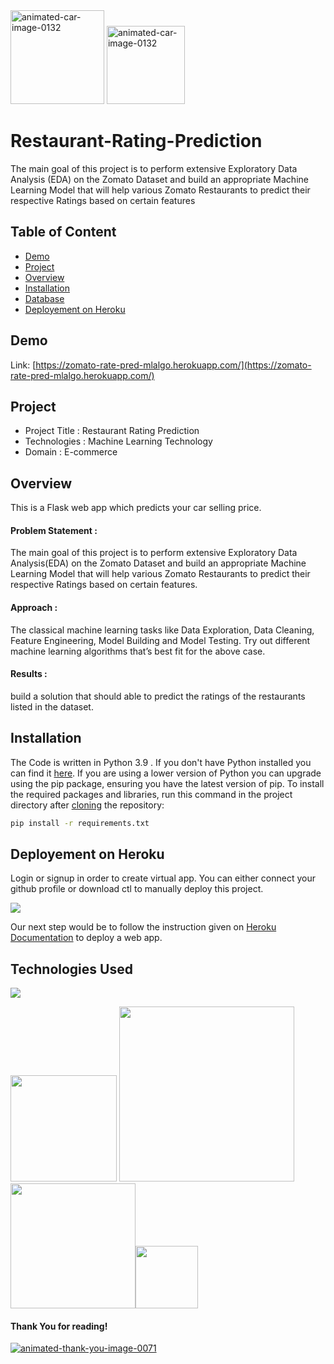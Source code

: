 <img src="https://redballoon.in/wp-content/uploads/2020/07/online-food-ordering-system-website.gif" height = "150px" border="0" alt="animated-car-image-0132" />
<img src="http://www.pngimagesfree.com/LOGO/Z/Zomato/Zomato-Logo-PNG-HD-Transparent.png" height = "125px" border="0" alt="animated-car-image-0132" /> 
 


# Restaurant-Rating-Prediction
The main goal of this project is to perform extensive Exploratory  Data Analysis (EDA) on the Zomato Dataset and build an appropriate Machine Learning  Model that will help various Zomato Restaurants to predict their respective Ratings  based on certain features

## Table of Content
  * [Demo](#demo)
  * [Project](#Project)
  * [Overview](#overview)
  * [Installation](#installation)
  * [Database](#Database)
  * [Deployement on Heroku](#deployement-on-heroku)

## Demo
Link: [https://zomato-rate-pred-mlalgo.herokuapp.com/](https://zomato-rate-pred-mlalgo.herokuapp.com/)

## Project
* Project Title : Restaurant Rating Prediction
* Technologies : Machine Learning Technology
* Domain : E-commerce

## Overview
This is a Flask web app which predicts your car selling price.



#### Problem Statement :
The main goal of this project is to perform extensive Exploratory Data Analysis(EDA) on
the Zomato Dataset and build an appropriate Machine Learning Model that will help
various Zomato Restaurants to predict their respective Ratings based on certain
features.
#### Approach :
The classical machine learning tasks like Data Exploration, Data Cleaning,
Feature Engineering, Model Building and Model Testing. Try out different machine
learning algorithms that’s best fit for the above case.
#### Results :
build a solution that should able to predict the ratings of the
restaurants listed in the dataset.

## Installation
The Code is written in Python 3.9 . If you don't have Python installed you can find it [here](https://www.python.org/downloads/). If you are using a lower version of Python you can upgrade using the pip package, ensuring you have the latest version of pip. To install the required packages and libraries, run this command in the project directory after [cloning](https://www.howtogeek.com/451360/how-to-clone-a-github-repository/) the repository:
```bash
pip install -r requirements.txt
```

## Deployement on Heroku
Login or signup in order to create virtual app. You can either connect your github profile or download ctl to manually deploy this project.

[![](https://i.imgur.com/dKmlpqX.png)](https://heroku.com)

Our next step would be to follow the instruction given on [Heroku Documentation](https://devcenter.heroku.com/articles/getting-started-with-python) to deploy a web app.

## Technologies Used

![](https://forthebadge.com/images/badges/made-with-python.svg)



[<img target="_blank" src="https://cdn.freebiesupply.com/logos/thumbs/2x/django-community-logo.png" width=170>](https://www.djangoproject.com/) [<img target="_blank" src="https://number1.co.za/wp-content/uploads/2017/10/gunicorn_logo-300x85.png" width=280>](https://gunicorn.org) [<img target="_blank" src="https://scikit-learn.org/stable/_static/scikit-learn-logo-small.png" width=200>](https://scikit-learn.org/stable/)[<img target="_blank" src="https://cdn-icons-png.flaticon.com/512/1051/1051277.png" width=100>](https://developer.mozilla.org/en-US/docs/Web/HTML)

#### Thank You for reading!
<a href="https://www.animatedimages.org/cat-thank-you-466.htm"><img src="https://www.animatedimages.org/data/media/466/animated-thank-you-image-0071.gif" border="0" alt="animated-thank-you-image-0071" /></a>
